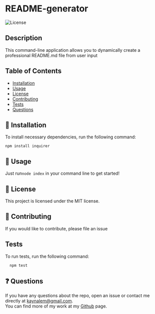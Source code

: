 
  # README-generator
  ![License](https://img.shields.io/badge/License-MIT-blue.svg)

  ## Description
  This command-line application allows you to dynamically create a professional README.md file from user input

  ## Table of Contents
  * [Installation](#-installation)
  * [Usage](#-usage)
  * [License](#-license)
  * [Contributing](#-contributing)
  * [Tests](#tests)
  * [Questions](#-questions)

  ## 🚀 Installation
  To install necessary dependencies, run the following command:
  ```
  npm install inquirer
  ```
  ## 📖 Usage
  Just run`node index` in your command line to get started!
  ## 📝 License
  This project is licensed under the MIT license.
  ## 🤝 Contributing
  If you would like to contribute, please file an issue
  ## Tests
  To run tests, run the following command:
  ```
    npm test
  ```
  ## ❓ Questions
  If you have any questions about the repo, open an issue or contact me directly at [kaynalem@gmail.com](mailto:kaynalem@gmail.com).  
  You can find more of my work at my [Github](https://github.com/kaynalem) page.
